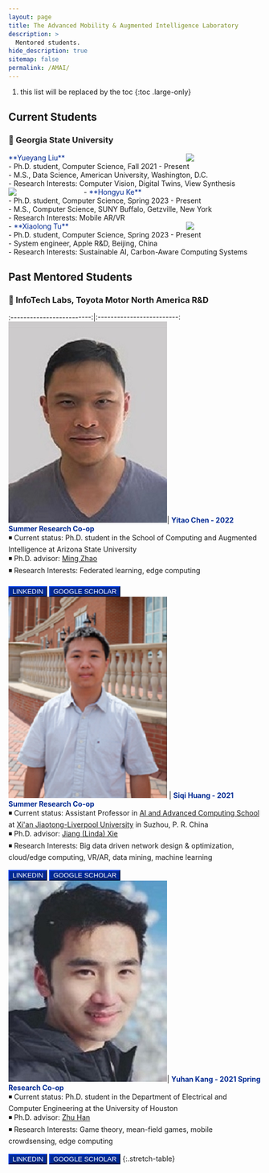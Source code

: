 ```yaml
---
layout: page
title: The Advanced Mobility & Augmented Intelligence Laboratory
description: >
  Mentored students.
hide_description: true
sitemap: false
permalink: /AMAI/
---
```

1. this list will be replaced by the toc
{:toc .large-only}

## Current Students 

### 📍 Georgia State University

<img style="float: right;" width="150" src="img/Yueyang.jpeg">
<span style="color:#002993" font size= "4">**Yueyang Liu**</font></span> <br>
- Ph.D. student, Computer Science, Fall 2021 - Present <br>
- M.S., Data Science, American University, Washington, D.C. <br>
- Research Interests: Computer Vision, Digital Twins, View Synthesis <br>

<img style="float: left;" width="150" src="img/Hongyu.jpeg">
- <span style="color:#002993">**Hongyu Ke**</span> <br> 
- Ph.D. student, Computer Science, Spring 2023 - Present <br>
- M.S., Computer Science, SUNY Buffalo, Getzville, New York <br>
- Research Interests: Mobile AR/VR <br>

<img style="float: right;" width="150" src="img/Xiaolong.jpeg">  
- <span style="color:#002993">**Xiaolong Tu**</span> <br> 
- Ph.D. student, Computer Science, Spring 2023 - Present <br>
- System engineer, Apple R&D, Beijing, China <br>
- Research Interests: Sustainable AI, Carbon-Aware Computing Systems <br>



## Past Mentored Students 

### 📍 InfoTech Labs, Toyota Motor North America R&D

:-------------------------:|:-------------------------:
![Yitao Chen](img/Yitao.jpg)|  <span style="color:#002993">**Yitao Chen - 2022 Summer Research Co-op**</span> <br> ◾ Current status: Ph.D. student in the School of Computing and Augmented Intelligence at Arizona State University <br> ◾ Ph.D. advisor: [Ming Zhao](http://visa.lab.asu.edu/web/people/mingzhao/)<br> ◾ Research Interests: Federated learning, edge computing <br> <br> <button style="background-color:#002993; border-color:#002993">[<span style="color:white">LINKEDIN</span>](https://www.linkedin.com/in/yitao-chen-1725468a/)</button> <button style="background-color:#002993; border-color:#002993">[<span style="color:white">GOOGLE SCHOLAR</span>](https://scholar.google.com/citations?user=95wMTD8AAAAJ&hl=en)</button>
![Siqi Huang](img/Siqi.png) |  <span style="color:#002993">**Siqi Huang - 2021 Summer Research Co-op**</span> <br> ◾ Current status: Assistant Professor in [AI and Advanced Computing School](https://www.xjtlu.edu.cn/en/study/departments/school-of-ai-and-advanced-computing/) at [Xi'an Jiaotong-Liverpool University](https://www.xjtlu.edu.cn/en/) in Suzhou, P. R. China <br> ◾ Ph.D. advisor: [Jiang (Linda) Xie](https://webpages.charlotte.edu/~jxie1/index.html)<br> ◾ Research Interests: Big data driven network design & optimization, cloud/edge computing, VR/AR, data mining, machine learning <br> <br> <button style="background-color:#002993; border-color:#002993">[<span style="color:white">LINKEDIN</span>](https://www.linkedin.com/in/siqi-huang-58546311b/)</button> <button style="background-color:#002993; border-color:#002993">[<span style="color:white">GOOGLE SCHOLAR</span>](https://scholar.google.com/citations?user=vzx23bkAAAAJ&hl=en)</button>
![Yuhan Kang](img/Yuhan.jpg)|  <span style="color:#002993">**Yuhan Kang - 2021 Spring Research Co-op**</span> <br> ◾ Current status: Ph.D. student in the Department of Electrical and Computer Engineering at the University of Houston <br> ◾ Ph.D. advisor: [Zhu Han](http://www2.egr.uh.edu/~zhan2/) <br> ◾ Research Interests: Game theory, mean-field games, mobile crowdsensing, edge computing <br> <br> <button style="background-color:#002993; border-color:#002993">[<span style="color:white">LINKEDIN</span>](https://www.linkedin.com/in/yuhan-kang-54496920a/)</button> <button style="background-color:#002993; border-color:#002993">[<span style="color:white">GOOGLE SCHOLAR</span>](https://scholar.google.com/citations?user=9ovlDvQAAAAJ&hl=zh-CN)</button>
{:.stretch-table}

